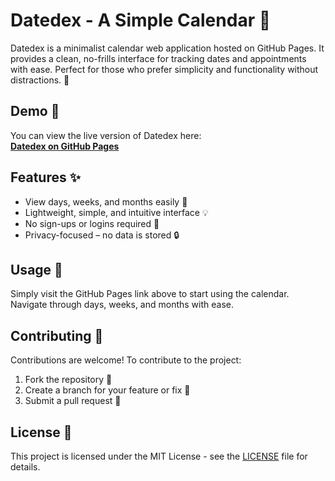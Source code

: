 # Datedex - A Simple Calendar 📅

Datedex is a minimalist calendar web application hosted on GitHub Pages. It provides a clean, no-frills interface for tracking dates and appointments with ease. Perfect for those who prefer simplicity and functionality without distractions. 🌟

## Demo 🎥

You can view the live version of Datedex here:  
[**Datedex on GitHub Pages**](https://your-username.github.io/datedex)

## Features ✨

- View days, weeks, and months easily 📆
- Lightweight, simple, and intuitive interface 💡
- No sign-ups or logins required 🚫
- Privacy-focused – no data is stored 🔒

## Usage 🔧

Simply visit the GitHub Pages link above to start using the calendar. Navigate through days, weeks, and months with ease.

## Contributing 🤝

Contributions are welcome! To contribute to the project:

1. Fork the repository 🍴
2. Create a branch for your feature or fix 🌱
3. Submit a pull request 🚀

## License 📜

This project is licensed under the MIT License - see the [LICENSE](LICENSE) file for details.
